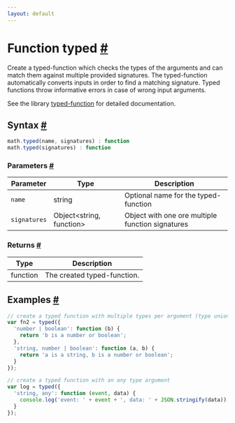 ```yaml
---
layout: default
---
```


<h1 id="function-typed">Function typed <a href="#function-typed" title="Permalink">#</a></h1>

Create a typed-function which checks the types of the arguments and
can match them against multiple provided signatures. The typed-function
automatically converts inputs in order to find a matching signature.
Typed functions throw informative errors in case of wrong input arguments.

See the library [typed-function](https://github.com/josdejong/typed-function)
for detailed documentation.


<h2 id="syntax">Syntax <a href="#syntax" title="Permalink">#</a></h2>

```js
math.typed(name, signatures) : function
math.typed(signatures) : function
```

<h3 id="parameters">Parameters <a href="#parameters" title="Permalink">#</a></h3>

Parameter | Type | Description
--------- | ---- | -----------
`name` | string | Optional name for the typed-function
`signatures` | Object&lt;string, function&gt; | Object with one ore multiple function signatures

<h3 id="returns">Returns <a href="#returns" title="Permalink">#</a></h3>

Type | Description
---- | -----------
function | The created typed-function.


<h2 id="examples">Examples <a href="#examples" title="Permalink">#</a></h2>

```js
// create a typed function with multiple types per argument (type union)
var fn2 = typed({
  'number | boolean': function (b) {
    return 'b is a number or boolean';
  },
  'string, number | boolean': function (a, b) {
    return 'a is a string, b is a number or boolean';
  }
});

// create a typed function with an any type argument
var log = typed({
  'string, any': function (event, data) {
    console.log('event: ' + event + ', data: ' + JSON.stringify(data));
  }
});
```




<!-- Note: This file is automatically generated from source code comments. Changes made in this file will be overridden. -->
